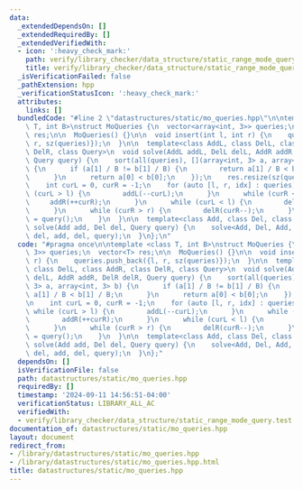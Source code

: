 ```yaml
---
data:
  _extendedDependsOn: []
  _extendedRequiredBy: []
  _extendedVerifiedWith:
  - icon: ':heavy_check_mark:'
    path: verify/library_checker/data_structure/static_range_mode_query.test.cpp
    title: verify/library_checker/data_structure/static_range_mode_query.test.cpp
  _isVerificationFailed: false
  _pathExtension: hpp
  _verificationStatusIcon: ':heavy_check_mark:'
  attributes:
    links: []
  bundledCode: "#line 2 \"datastructures/static/mo_queries.hpp\"\n\ntemplate <class\
    \ T, int B>\nstruct MoQueries {\n  vector<array<int, 3>> queries;\n  vector<T>\
    \ res;\n\n  MoQueries() {}\n\n  void insert(int l, int r) {\n    queries.push_back({l,\
    \ r, sz(queries)});\n  }\n\n  template<class AddL, class DelL, class AddR, class\
    \ DelR, class Query>\n  void solve(AddL addL, DelL delL, AddR addR, DelR delR,\
    \ Query query) {\n    sort(all(queries), [](array<int, 3> a, array<int, 3> b)\
    \ {\n      if (a[1] / B != b[1] / B) {\n        return a[1] / B < b[1] / B;\n\
    \      }\n      return a[0] < b[0];\n    });\n    res.resize(sz(queries));\n\n\
    \    int curL = 0, curR = -1;\n    for (auto [l, r, idx] : queries) {\n      while\
    \ (curL > l) {\n        addL(--curL);\n      }\n      while (curR < r) {\n   \
    \     addR(++curR);\n      }\n      while (curL < l) {\n        delL(curL++);\n\
    \      }\n      while (curR > r) {\n        delR(curR--);\n      }\n      res[idx]\
    \ = query();\n    }\n  }\n\n  template<class Add, class Del, class Query>\n  void\
    \ solve(Add add, Del del, Query query) {\n    solve<Add, Del, Add, Del, Query>(add,\
    \ del, add, del, query);\n  }\n};\n"
  code: "#pragma once\n\ntemplate <class T, int B>\nstruct MoQueries {\n  vector<array<int,\
    \ 3>> queries;\n  vector<T> res;\n\n  MoQueries() {}\n\n  void insert(int l, int\
    \ r) {\n    queries.push_back({l, r, sz(queries)});\n  }\n\n  template<class AddL,\
    \ class DelL, class AddR, class DelR, class Query>\n  void solve(AddL addL, DelL\
    \ delL, AddR addR, DelR delR, Query query) {\n    sort(all(queries), [](array<int,\
    \ 3> a, array<int, 3> b) {\n      if (a[1] / B != b[1] / B) {\n        return\
    \ a[1] / B < b[1] / B;\n      }\n      return a[0] < b[0];\n    });\n    res.resize(sz(queries));\n\
    \n    int curL = 0, curR = -1;\n    for (auto [l, r, idx] : queries) {\n     \
    \ while (curL > l) {\n        addL(--curL);\n      }\n      while (curR < r) {\n\
    \        addR(++curR);\n      }\n      while (curL < l) {\n        delL(curL++);\n\
    \      }\n      while (curR > r) {\n        delR(curR--);\n      }\n      res[idx]\
    \ = query();\n    }\n  }\n\n  template<class Add, class Del, class Query>\n  void\
    \ solve(Add add, Del del, Query query) {\n    solve<Add, Del, Add, Del, Query>(add,\
    \ del, add, del, query);\n  }\n};"
  dependsOn: []
  isVerificationFile: false
  path: datastructures/static/mo_queries.hpp
  requiredBy: []
  timestamp: '2024-09-11 14:56:51-04:00'
  verificationStatus: LIBRARY_ALL_AC
  verifiedWith:
  - verify/library_checker/data_structure/static_range_mode_query.test.cpp
documentation_of: datastructures/static/mo_queries.hpp
layout: document
redirect_from:
- /library/datastructures/static/mo_queries.hpp
- /library/datastructures/static/mo_queries.hpp.html
title: datastructures/static/mo_queries.hpp
---
```

